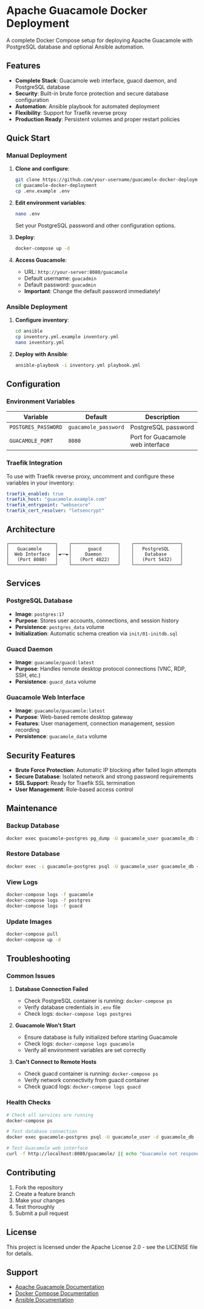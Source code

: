 # Apache Guacamole Docker Deployment

A complete Docker Compose setup for deploying Apache Guacamole with PostgreSQL database and optional Ansible automation.

## Features

- **Complete Stack**: Guacamole web interface, guacd daemon, and PostgreSQL database
- **Security**: Built-in brute force protection and secure database configuration
- **Automation**: Ansible playbook for automated deployment
- **Flexibility**: Support for Traefik reverse proxy
- **Production Ready**: Persistent volumes and proper restart policies

## Quick Start

### Manual Deployment

1. **Clone and configure**:
   ```bash
   git clone https://github.com/your-username/guacamole-docker-deployment.git
   cd guacamole-docker-deployment
   cp .env.example .env
   ```

2. **Edit environment variables**:
   ```bash
   nano .env
   ```
   Set your PostgreSQL password and other configuration options.

3. **Deploy**:
   ```bash
   docker-compose up -d
   ```

4. **Access Guacamole**:
   - URL: `http://your-server:8080/guacamole`
   - Default username: `guacadmin`
   - Default password: `guacadmin`
   - **Important**: Change the default password immediately!

### Ansible Deployment

1. **Configure inventory**:
   ```bash
   cd ansible
   cp inventory.yml.example inventory.yml
   nano inventory.yml
   ```

2. **Deploy with Ansible**:
   ```bash
   ansible-playbook -i inventory.yml playbook.yml
   ```

## Configuration

### Environment Variables

| Variable | Default | Description |
|----------|---------|-------------|
| `POSTGRES_PASSWORD` | `guacamole_password` | PostgreSQL password |
| `GUACAMOLE_PORT` | `8080` | Port for Guacamole web interface |

### Traefik Integration

To use with Traefik reverse proxy, uncomment and configure these variables in your inventory:

```yaml
traefik_enabled: true
traefik_host: "guacamole.example.com"
traefik_entrypoint: "websecure"
traefik_cert_resolver: "letsencrypt"
```


## Architecture

```
┌─────────────────┐    ┌─────────────────┐    ┌─────────────────┐
│   Guacamole     │    │      guacd      │    │   PostgreSQL    │
│  Web Interface  │◄──►│     Daemon      │    │    Database     │
│   (Port 8080)   │    │   (Port 4822)   │    │   (Port 5432)   │
└─────────────────┘    └─────────────────┘    └─────────────────┘
```

## Services

### PostgreSQL Database
- **Image**: `postgres:17`
- **Purpose**: Stores user accounts, connections, and session history
- **Persistence**: `postgres_data` volume
- **Initialization**: Automatic schema creation via `init/01-initdb.sql`

### Guacd Daemon
- **Image**: `guacamole/guacd:latest`
- **Purpose**: Handles remote desktop protocol connections (VNC, RDP, SSH, etc.)
- **Persistence**: `guacd_data` volume

### Guacamole Web Interface
- **Image**: `guacamole/guacamole:latest`
- **Purpose**: Web-based remote desktop gateway
- **Features**: User management, connection management, session recording
- **Persistence**: `guacamole_data` volume

## Security Features

- **Brute Force Protection**: Automatic IP blocking after failed login attempts
- **Secure Database**: Isolated network and strong password requirements
- **SSL Support**: Ready for Traefik SSL termination
- **User Management**: Role-based access control

## Maintenance

### Backup Database
```bash
docker exec guacamole-postgres pg_dump -U guacamole_user guacamole_db > backup.sql
```

### Restore Database
```bash
docker exec -i guacamole-postgres psql -U guacamole_user guacamole_db < backup.sql
```

### View Logs
```bash
docker-compose logs -f guacamole
docker-compose logs -f postgres
docker-compose logs -f guacd
```

### Update Images
```bash
docker-compose pull
docker-compose up -d
```

## Troubleshooting

### Common Issues

1. **Database Connection Failed**
   - Check PostgreSQL container is running: `docker-compose ps`
   - Verify database credentials in `.env` file
   - Check logs: `docker-compose logs postgres`

2. **Guacamole Won't Start**
   - Ensure database is fully initialized before starting Guacamole
   - Check logs: `docker-compose logs guacamole`
   - Verify all environment variables are set correctly

3. **Can't Connect to Remote Hosts**
   - Check guacd container is running: `docker-compose ps`
   - Verify network connectivity from guacd container
   - Check guacd logs: `docker-compose logs guacd`

### Health Checks

```bash
# Check all services are running
docker-compose ps

# Test database connection
docker exec guacamole-postgres psql -U guacamole_user -d guacamole_db -c "SELECT version();"

# Test Guacamole web interface
curl -f http://localhost:8080/guacamole/ || echo "Guacamole not responding"
```

## Contributing

1. Fork the repository
2. Create a feature branch
3. Make your changes
4. Test thoroughly
5. Submit a pull request

## License

This project is licensed under the Apache License 2.0 - see the LICENSE file for details.

## Support

- [Apache Guacamole Documentation](https://guacamole.apache.org/doc/gug/)
- [Docker Compose Documentation](https://docs.docker.com/compose/)
- [Ansible Documentation](https://docs.ansible.com/)
